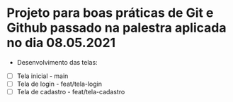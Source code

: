 # Projeto para boas práticas de Git e Github passado na palestra aplicada no dia 08.05.2021

- Desenvolvimento das telas:
- [ ] Tela inicial - main
- [ ] Tela de login - feat/tela-login
- [ ] Tela de cadastro - feat/tela-cadastro